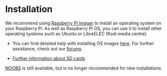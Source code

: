 # Installation

We recommend using [Raspberry Pi Imager](https://www.raspberrypi.org/software/) to install an operating system on your Raspberry Pi. As well as Raspberry Pi OS, you can use it to install other operating systems such as Ubuntu or LibreELEC (Kodi media centre).

* You can find detailed help with installing OS images [here](installing-images/). For further assistance, check out our [forums](https://www.raspberrypi.org/forums/).

* [Further information about SD cards](sd-cards.md)

[NOOBS](noobs.md) is still available, but is no longer recommended for new installations.
